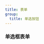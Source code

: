 ```yaml
---
title: 表单
group:
  title: 单选按钮
---
```


### 单选框表单

<code src="or_so/src/myDemo/Form/RadioButton" />
